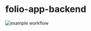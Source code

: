 # folio-app-backend
![example workflow](https://github.com/renansouza-dev/folio-app-backend/actions/workflows/maven.yml/badge.svg)
